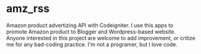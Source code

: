 amz_rss
=======

Amazon product advertizing API with Codeigniter. 
I use this apps to promote Amazon product to Blogger and Wordpress-based website. 
Anyone interested in this project are welcome to add improvement, or critize me for any bad-coding practice.
I'm not a programer, but I love code.
